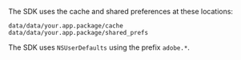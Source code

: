 <Variant platform="android" repeat="2"/>

The SDK uses the cache and shared preferences at these locations:

```
data/data/your.app.package/cache
data/data/your.app.package/shared_prefs
```

<Variant platform="ios" repeat="1"/>

The SDK uses `NSUserDefaults` using the prefix `adobe.*`.